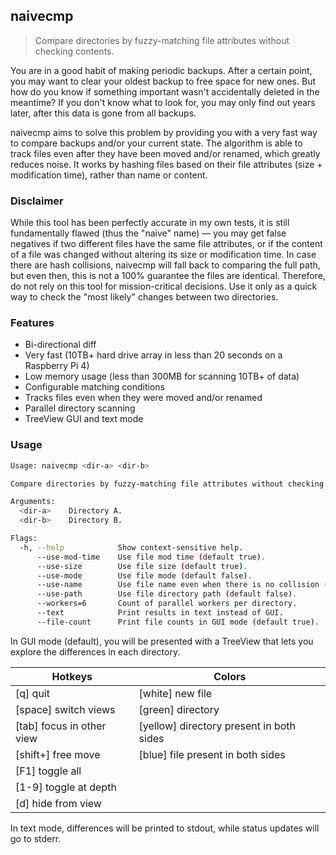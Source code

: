 ## naivecmp

> Compare directories by fuzzy-matching file attributes without checking contents.

You are in a good habit of making periodic backups. After a certain point, you may want to clear your oldest backup to free space for new ones. But how do you know if something important wasn't accidentally deleted in the meantime? If you don't know what to look for, you may only find out years later, after this data is gone from all backups.

naivecmp aims to solve this problem by providing you with a very fast way to compare backups and/or your current state. The algorithm is able to track files even after they have been moved and/or renamed, which greatly reduces noise. It works by hashing files based on their file attributes (size + modification time), rather than name or content.

### Disclaimer

While this tool has been perfectly accurate in my own tests, it is still fundamentally flawed (thus the "naive" name) — you may get false negatives if two different files have the same file attributes, or if the content of a file was changed without altering its size or modification time. In case there are hash collisions, naivecmp will fall back to comparing the full path, but even then, this is not a 100% guarantee the files are identical. Therefore, do not rely on this tool for mission-critical decisions. Use it only as a quick way to check the "most likely" changes between two directories.

### Features

- Bi-directional diff
- Very fast (10TB+ hard drive array in less than 20 seconds on a Raspberry Pi 4)
- Low memory usage (less than 300MB for scanning 10TB+ of data)
- Configurable matching conditions
- Tracks files even when they were moved and/or renamed
- Parallel directory scanning
- TreeView GUI and text mode

### Usage

```bash
Usage: naivecmp <dir-a> <dir-b>

Compare directories by fuzzy-matching file attributes without checking contents.

Arguments:
  <dir-a>    Directory A.
  <dir-b>    Directory B.

Flags:
  -h, --help            Show context-sensitive help.
      --use-mod-time    Use file mod time (default true).
      --use-size        Use file size (default true).
      --use-mode        Use file mode (default false).
      --use-name        Use file name even when there is no collision (default false).
      --use-path        Use file directory path (default false).
      --workers=6       Count of parallel workers per directory.
      --text            Print results in text instead of GUI.
      --file-count      Print file counts in GUI mode (default true).
```

In GUI mode (default), you will be presented with a TreeView that lets you explore the differences in each directory.

| Hotkeys                   | Colors                                   |
| ------------------------- | ---------------------------------------- |
| [q] quit                  | [white] new file                         |
| [space] switch views      | [green] directory                        |
| [tab] focus in other view | [yellow] directory present in both sides |
| [shift+] free move        | [blue] file present in both sides        |
| [F1] toggle all           |                                          |
| [1-9] toggle at depth     |                                          |
| [d] hide from view        |                                          |

In text mode, differences will be printed to stdout, while status updates will go to stderr.
